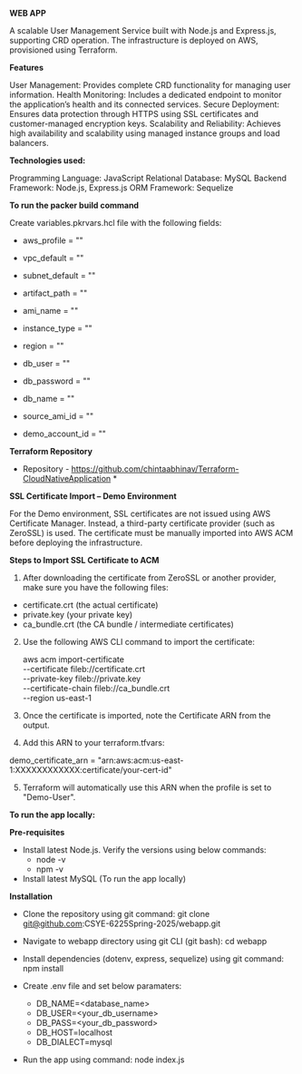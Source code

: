 **WEB APP**

A scalable User Management Service built with Node.js and Express.js, supporting CRD operation. The infrastructure is deployed on AWS, provisioned using Terraform.

**Features**

User Management: Provides complete CRD functionality for managing user information.
Health Monitoring: Includes a dedicated endpoint to monitor the application’s health and its connected services.
Secure Deployment: Ensures data protection through HTTPS using SSL certificates and customer-managed encryption keys.
Scalability and Reliability: Achieves high availability and scalability using managed instance groups and load balancers.

**Technologies used:**

Programming Language: JavaScript
Relational Database: MySQL
Backend Framework: Node.js, Express.js
ORM Framework: Sequelize

**To run the packer build command**

Create variables.pkrvars.hcl file with the following fields:

* aws_profile    = ""
* vpc_default    = ""
* subnet_default = ""
* artifact_path  = ""
* ami_name       = ""
* instance_type  = ""
* region         = ""

* db_user     = ""
* db_password = "" 
* db_name     = ""

* source_ami_id   = ""
* demo_account_id = ""

**Terraform Repository**

* Repository - https://github.com/chintaabhinav/Terraform-CloudNativeApplication *

**SSL Certificate Import – Demo Environment**

For the Demo environment, SSL certificates are not issued using AWS Certificate Manager. Instead, a third-party certificate provider (such as ZeroSSL) is used. The certificate must be manually imported into AWS ACM before deploying the infrastructure.

**Steps to Import SSL Certificate to ACM**

1. After downloading the certificate from ZeroSSL or another provider, make sure you have the following files:
  * certificate.crt (the actual certificate)
  * private.key (your private key)
  * ca_bundle.crt (the CA bundle / intermediate certificates)

2. Use the following AWS CLI command to import the certificate:
   
   aws acm import-certificate \
  --certificate fileb://certificate.crt \
  --private-key fileb://private.key \
  --certificate-chain fileb://ca_bundle.crt \
  --region us-east-1

3. Once the certificate is imported, note the Certificate ARN from the output.

4. Add this ARN to your terraform.tfvars:

  demo_certificate_arn = "arn:aws:acm:us-east-1:XXXXXXXXXXXX:certificate/your-cert-id"

5. Terraform will automatically use this ARN when the profile is set to "Demo-User".


**To run the app locally:**

**Pre-requisites**

* Install latest Node.js. Verify the versions using below commands:
  * node -v
  * npm -v
* Install latest MySQL (To run the app locally)  
  
**Installation**

* Clone the repository using git command: git clone git@github.com:CSYE-6225Spring-2025/webapp.git
* Navigate to webapp directory using git CLI (git bash): cd webapp
* Install dependencies (dotenv, express, sequelize) using git command: npm install
* Create .env file and set below paramaters:
    * DB_NAME=<database_name>
    * DB_USER=<your_db_username>
    * DB_PASS=<your_db_password>
    * DB_HOST=localhost
    * DB_DIALECT=mysql
  
* Run the app using command: node index.js


